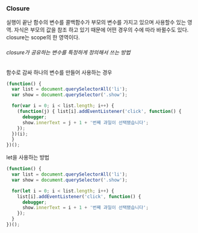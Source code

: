 ### Closure

실행이 끝난 함수의 변수를 콜백함수가 부모의 변수를 가지고 있으며 사용할수 있는 영역.
자식은 부모의 값을 참조 하고 있기 때문에 어떤 경우의 수에 따라 바뀔수도 있다.
closure는 scope의 한 영역이다.


###### closure가 공유하는 변수를 특정하게 정의해서 쓰는 방법

함수로 감싸 하나의 변수를 만들어 사용하는 경우
```js
(function() {
  var list = document.querySelectorAll('li');
  var show = document.querySelector('.show');

  for(var i = 0; i < list.length; i++) {
    (function(j) { list[i].addEventListener('click', function() {
      debugger;
      show.innerText = j + 1 + '번째 과일이 선택됐습니다';
    });
  })(i);
  }
})();
```


let을 사용하는 방법
```js
(function() {
  var list = document.querySelectorAll('li');
  var show = document.querySelector('.show');

  for(let i = 0; i < list.length; i++) {
    list[i].addEventListener('click', function() {
      debugger;
      show.innerText = i + 1 + '번째 과일이 선택됐습니다';
    });
  }
})();
```
